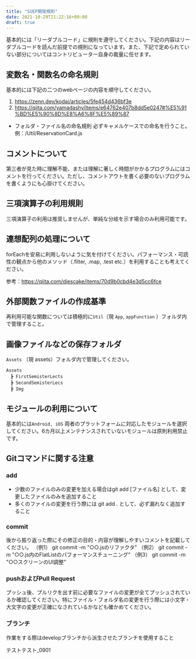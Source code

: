 ```yaml
---
title: "SUEP開発規則"
date: 2021-10-29T21:22:16+09:00
draft: true
---
```


基本的には「リーダブルコード」に規則を遵守してください。下記の内容はリーダブルコードを読んだ前提での規則になっています。また、下記で定められていない部分についてはコントリビューター自身の裁量に任せます。

##  変数名・関数名の命名規則

基本的には下記の二つのwebページの内容を順守してください。
1. https://zenn.dev/kodai/articles/5fe454d436bf3e
2. https://qiita.com/yamadashy/items/e64762e407b8dd5e0247#%E5%91%BD%E5%90%8D%E8%A6%8F%E5%89%87

- フォルダ・ファイル名の命名規則
必ずキャメルケースでの命名を行うこと。
例：/Util/ReservationCard.js

## コメントについて
第三者が見た時に理解不能、または理解に著しく時間がかかるプログラムにはコメントを行ってください。ただし、コメントアウトを書く必要のないプログラムを書くようにも心掛けてください。

## 三項演算子の利用規則
三項演算子の利用は推奨しませんが、単純な分岐を示す場合のみ利用可能です。

## 連想配列の処理について
forEachを安易に利用しないように気を付けてください。パフォーマンス・可読性の観点から他のメソッド（.filter, .map, .test etc.）を利用することも考えてください。

参考：https://qiita.com/diescake/items/70d9b0cbd4e3d5cc6fce

## 外部関数ファイルの作成基準
再利用可能な関数については積極的に`Util`（現 `App`, `appFunction` ）フォルダ内で管理すること。

## 画像ファイルなどの保存フォルダ
`Assets` （現 assets）フォルダ内で管理してください。
```
Assets
　┣ FirstSemisterLects
　┣ SecondSemisterLecs
　┣ Img
```

## モジュールの利用について
基本的には`Android, iOS` 両者のプラットフォームに対応したモジュールを選択してください。6カ月以上メンテナンスされていないモジュールは原則利用禁止です。

## Gitコマンドに関する注意

### add
- 少数のファイルのみの変更を加える場合はgit add [ファイル名] として、変更したファイルのみを追加すること
- 多くのファイルの変更を行う際には git add . として、必ず漏れなく追加すること

### commit
後から振り返った際にその修正の目的・内容が理解しやすいコメントを記載してください。
（例1） git commit -m "○○.jsのリファクタ"
（例2） git commit -m "○○.js内のFlatListのパフォーマンスチューニング"
（例3） git commit -m "○○スクリーンのUI調整"


### pushおよびPull Request
プッシュ後、プルリクを出す前に必要なファイルの変更が全てプッシュされているか確認してください。特にファイル・フォルダ名の変更を行う際には小文字・大文字の変更が正確になされているかなども確かめてください。

### ブランチ
作業をする際はdevelopブランチから派生させたブランチを使用すること

テストテスト_0901

